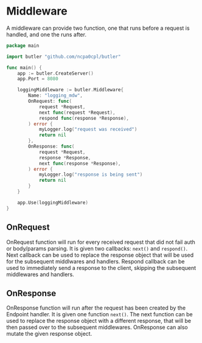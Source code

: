 # Middleware

A middleware can provide two function, one that runs before a request is handled, and one the runs after.

```go
package main

import butler "github.com/ncpa0cpl/butler"

func main() {
	app := butler.CreateServer()
	app.Port = 8080

	loggingMiddleware := butler.Middleware{
		Name: "logging_mdw",
		OnRequest: func(
			request *Request,
			next func(request *Request),
			respond func(response *Response),
		) error {
			myLogger.log("request was received")
			return nil
		},
		OnResponse: func(
			request *Request,
			response *Response,
			next func(response *Response),
		) error {
			myLogger.log("response is being sent")
			return nil
		}
	}

	app.Use(loggingMiddleware)
}
```

## OnRequest

OnRequest function will run for every received request that did not fail auth or body/params parsing. It is given
two callbacks: `next()` and `respond()`. Next callback can be used to replace the response object that will be used
for the subsequent middlwares and handlers. Respond callback can be used to immediately send a response to the client,
skipping the subsequent middlewares and handlers.

## OnResponse

OnResponse function will run after the request has been created by the Endpoint handler. It is given one function
`next()`. The next function can be used to replace the response object with a different response, that will be then
passed over to the subsequent middlewares. OnResponse can also mutate the given response object.
